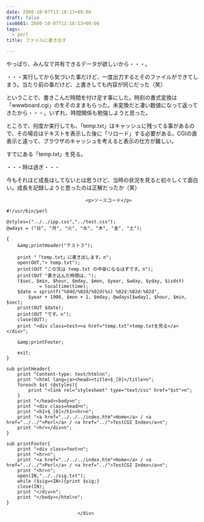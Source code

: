 ```yaml
---
date: 2000-10-07T13:18:13+09:00
draft: false
iso8601: 2000-10-07T13:18:13+09:00
tags:
  - perl
title: ファイルに書き出す

---
```


<div class="entry-body">
                                 <p>やっぱり、みんなで共有できるデータが欲しいから・・・。 </p>

<p>・・・実行してから気づいた事だけど、一度出力するとそのファイルができてしまう。当たり前の事だけど、上書きしても内容が同じだった（笑） </p>

<p>ということで、書きこんだ時間を付け足す事にした。時刻の書式変換は「wwwboard.cgi」のをそのままもらった。未変換だと凄い数値になって返ってきたから・・・。いずれ、時間関係も勉強しようと思った。 </p>

<p>ところで、何度か実行しても、「temp.txt」はキャッシュに残ってる事があるので、その場合はテキストを表示した後に「リロード」する必要がある。CGIの直表示と違って、ブラウザのキャッシュを考えると表示の仕方が難しい。 </p>

<p>すでにある「temp.txt」を見る。 </p>

<p>・・・時は過ぎ・・・ </p>

<p>今もそれほど成長はしてないとは思うけど、当時の状況を見ると初々しくて面白い。成長を記録しようと思ったのは正解だったか（笑）</p>
                              
                                 <p>ソースコード</p>

```text
#!/usr/bin/perl

@styles=("../../ipp.css","../test.css");
@wdays = ("日", "月", "火", "水", "木", "金", "土");

{
    &amp;printHeader("テスト３");

    print "「temp.txt」に書き出します。n";
    open(OUT,"> temp.txt");
    print(OUT "この文は temp.txt の中身になるはずです。n");
    print(OUT "書き込んだ時間は、");
    ($sec, $min, $hour, $mday, $mon, $year, $wday, $yday, $isdst)
            = localtime(time);
    $date = sprintf("%04d/%02d/%02d(%s) %02d:%02d:%02d",
        $year + 1900, $mon + 1, $mday, @wdays[$wday], $hour, $min, $sec);
    print(OUT $date);
    print(OUT "です。n");
    close(OUT);
    print "<div class=test><a href="temp.txt">temp.txtを見る</a></div>";

    &amp;printFooter;

    exit;
}

sub printHeader{
    print "Content-type: text/htmlnn";
    print "<html lang=ja><head><title>$_[0]</title>n";
    foreach $st (@styles){
        print "<link rel="stylesheet" type="text/css" href="$st">n";
    }
    print "</head><body>n";
    print "<div class=head>n";
    print "<h1>$_[0]</h1><hr>n";
    print "<a href="../../../index.htm">Home</a> / <a href="../../">Perl</a> / <a href="../">TestCGI Index</a>n";
    print "<hr></div>n";
}

sub printFooter{
    print "<div class=foot>n";
    print "<hr>n";
    print "<a href="../../../index.htm">Home</a> / <a href="../../">Perl</a> / <a href="../">TestCGI Index</a>n";
    print "<hr>n";
    open(IN,"../../sig.txt");
    while ($sig=<IN>){print $sig;}
    close(IN);
    print "</div>n";
    print "</body></html>n";
}
```
                              </div>
    	